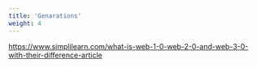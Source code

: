 ```yaml
---
title: 'Genarations'
weight: 4
--- 
```


https://www.simplilearn.com/what-is-web-1-0-web-2-0-and-web-3-0-with-their-difference-article